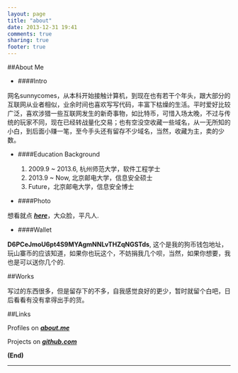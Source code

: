 ```yaml
---
layout: page
title: "about"
date: 2013-12-31 19:41
comments: true
sharing: true
footer: true
---
```


##About Me

* ####Intro

网名sunnycomes，从本科开始接触计算机，到现在也有若干个年头，跟大部分的互联网从业者相似，业余时间也喜欢写写代码，丰富下枯燥的生活。平时爱好比较广泛，喜欢涉猎一些互联网发生的新奇事物，如比特币，可惜入场太晚，不过与传统的玩家不同，现在已经转战量化交易；也有空没空收藏一些域名，从一无所知的小白，到后面小赚一笔，至今手头还有留存不少域名，当然，收藏为主，卖的少数。



* ####Education Background

	1. 2009.9 ~ 2013.6, 杭州师范大学，软件工程学士
	1. 2013.9 ~ Now, 北京邮电大学，信息安全硕士
	1. Future，北京邮电大学，信息安全博士

* ####Photo

想看就点 ***[here](/images/me.jpg)***，大众脸，平凡人.

* ####Wallet

**D6PCeJmoU6pt4S9MYAgmNNLvTHZqNGSTds**, 这个是我的狗币钱包地址，玩山寨币的应该知道，如果你也玩这个，不妨捐我几个呗，当然，如果你想要，我也是可以送你几个的.

##Works

写过的东西很多，但是留存下的不多，自我感觉良好的更少，暂时就留个白吧，日后看看有没有拿得出手的货。

##Links

Profiles on ***[about.me](http://www.about.me/sunnycomes)***

Projects on ***[github.com](http://www.github.com/sunnycomes)***


**(End)**

-----------------
<br/>
